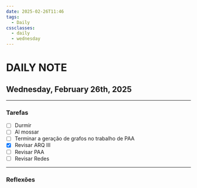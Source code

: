 ```yaml
---
date: 2025-02-26T11:46
tags:
  - Daily
cssclasses:
  - daily
  - wednesday
---
```

# DAILY NOTE
## Wednesday, February 26th, 2025
***
### Tarefas
- [ ] Durmir
- [ ] Al mossar
- [ ] Terminar a geração de grafos no trabalho de PAA
- [x] Revisar ARQ III
- [ ] Revisar PAA
- [ ] Revisar Redes
***
### Reflexões
